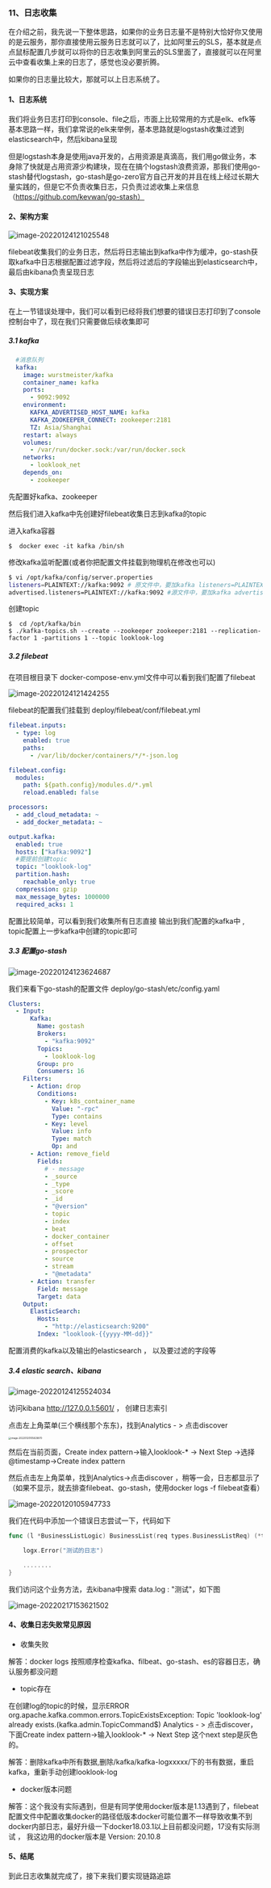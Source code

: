 ### 11、日志收集



在介绍之前，我先说一下整体思路，如果你的业务日志量不是特别大恰好你又使用的是云服务，那你直接使用云服务日志就可以了，比如阿里云的SLS，基本就是点点鼠标配置几步就可以将你的日志收集到阿里云的SLS里面了，直接就可以在阿里云中查看收集上来的日志了，感觉也没必要折腾。

如果你的日志量比较大，那就可以上日志系统了。



#### 1、日志系统

我们将业务日志打印到console、file之后，市面上比较常用的方式是elk、efk等基本思路一样，我们拿常说的elk来举例，基本思路就是logstash收集过滤到elasticsearch中，然后kibana呈现

但是logstash本身是使用java开发的，占用资源是真滴高，我们用go做业务，本身除了快就是占用资源少构建块，现在在搞个logstash浪费资源，那我们使用go-stash替代logstash，go-stash是go-zero官方自己开发的并且在线上经过长期大量实践的，但是它不负责收集日志，只负责过滤收集上来信息（https://github.com/kevwan/go-stash）



#### 2、架构方案

![image-20220124121025548](./images/9/Snipaste_2022-01-24_12-10-03.png)

filebeat收集我们的业务日志，然后将日志输出到kafka中作为缓冲，go-stash获取kafka中日志根据配置过滤字段，然后将过滤后的字段输出到elasticsearch中，最后由kibana负责呈现日志



#### 3、实现方案

在上一节错误处理中，我们可以看到已经将我们想要的错误日志打印到了console控制台中了，现在我们只需要做后续收集即可

##### 3.1 kafka

```yaml
  #消息队列
  kafka:
    image: wurstmeister/kafka
    container_name: kafka
    ports:
      - 9092:9092
    environment:
      KAFKA_ADVERTISED_HOST_NAME: kafka
      KAFKA_ZOOKEEPER_CONNECT: zookeeper:2181
      TZ: Asia/Shanghai
    restart: always
    volumes:
      - /var/run/docker.sock:/var/run/docker.sock
    networks:
      - looklook_net
    depends_on:
      - zookeeper
```

先配置好kafka、zookeeper

然后我们进入kafka中先创建好filebeat收集日志到kafka的topic 

进入kafka容器

```shell
$  docker exec -it kafka /bin/sh
```

修改kafka监听配置(或者你把配置文件挂载到物理机在修改也可以)

```sh
$ vi /opt/kafka/config/server.properties
listeners=PLAINTEXT://kafka:9092 # 原文件中，要加kafka listeners=PLAINTEXT://:9092
advertised.listeners=PLAINTEXT://kafka:9092 #源文件中，要加kafka advertised.listeners=PLAINTEXT://:9092
```

创建topic

```shell
$  cd /opt/kafka/bin
$ ./kafka-topics.sh --create --zookeeper zookeeper:2181 --replication-factor 1 -partitions 1 --topic looklook-log
```





##### 3.2 filebeat

在项目根目录下 docker-compose-env.yml文件中可以看到我们配置了filebeat

![image-20220124121424255](./images/9/image-20220124121424255.png)

filebeat的配置我们挂载到 deploy/filebeat/conf/filebeat.yml

```yaml
filebeat.inputs:
  - type: log
    enabled: true
    paths:
      - /var/lib/docker/containers/*/*-json.log

filebeat.config:
  modules:
    path: ${path.config}/modules.d/*.yml
    reload.enabled: false

processors:
  - add_cloud_metadata: ~
  - add_docker_metadata: ~

output.kafka:
  enabled: true
  hosts: ["kafka:9092"]
  #要提前创建topic
  topic: "looklook-log"
  partition.hash:
    reachable_only: true
  compression: gzip
  max_message_bytes: 1000000
  required_acks: 1

```

配置比较简单，可以看到我们收集所有日志直接 输出到我们配置的kafka中 , topic配置上一步kafka中创建的topic即可



##### 3.3 配置go-stash

![image-20220124123624687](./images/9/image-20220124123624687.png)

我们来看下go-stash的配置文件 deploy/go-stash/etc/config.yaml

```yaml
Clusters:
  - Input:
      Kafka:
        Name: gostash
        Brokers:
          - "kafka:9092"
        Topics:
          - looklook-log
        Group: pro
        Consumers: 16
    Filters:
      - Action: drop
        Conditions:
          - Key: k8s_container_name
            Value: "-rpc"
            Type: contains
          - Key: level
            Value: info
            Type: match
            Op: and
      - Action: remove_field
        Fields:
          # - message
          - _source
          - _type
          - _score
          - _id
          - "@version"
          - topic
          - index
          - beat
          - docker_container
          - offset
          - prospector
          - source
          - stream
          - "@metadata"
      - Action: transfer
        Field: message
        Target: data
    Output:
      ElasticSearch:
        Hosts:
          - "http://elasticsearch:9200"
        Index: "looklook-{{yyyy-MM-dd}}"
```

配置消费的kafka以及输出的elasticsearch ， 以及要过滤的字段等



##### 3.4 elastic search、kibana

![image-20220124125524034](./images/9/image-20220124125524034.png)



访问kibana http://127.0.0.1:5601/ ， 创建日志索引

点击左上角菜单(三个横线那个东东)，找到Analytics - > 点击discover 

<img src="./images/1/image-20220120105829870.png" alt="image-20220120105829870" style="zoom:33%;" />







然后在当前页面，Create index pattern->输入looklook-*  -> Next Step ->选择@timestamp->Create index pattern

然后点击左上角菜单，找到Analytics->点击discover ，稍等一会，日志都显示了 （如果不显示，就去排查filebeat、go-stash，使用docker logs -f filebeat查看）

![image-20220120105947733](./images/1/image-20220120105947733.png)



我们在代码中添加一个错误日志尝试一下，代码如下

```go
func (l *BusinessListLogic) BusinessList(req types.BusinessListReq) (*types.BusinessListResp, error) {

	logx.Error("测试的日志")

	........
}
```

我们访问这个业务方法，去kibana中搜索 data.log : "测试"，如下图

![image-20220217153621502](./images/9/image-20220217153621502.png)





#### 4、收集日志失败常见原因

- 收集失败

解答：docker logs 按照顺序检查kafka、filbeat、go-stash、es的容器日志，确认服务都没问题



- topic存在

在创建log的topic的时候，显示ERROR org.apache.kafka.common.errors.TopicExistsException: Topic 'looklook-log' already exists.(kafka.admin.TopicCommand$)
Analytics - > 点击discover，下面Create index pattern->输入looklook-* -> Next Step 这个next step是灰色的。

解答：删除kafka中所有数据,删除/kafka/kafka-logxxxxx/下的书有数据，重启kafka，重新手动创建looklook-log



- docker版本问题

解答：这个我没有实际遇到，但是有同学使用docker版本是1.13遇到了，filebeat配置文件中配置收集docker的路径低版本docker可能位置不一样导致收集不到docker内部日志，最好升级一下docker18.03.1以上目前都没问题，17没有实际测试 ， 我这边用的docker版本是 Version: 20.10.8



#### 5、结尾

到此日志收集就完成了，接下来我们要实现链路追踪

















